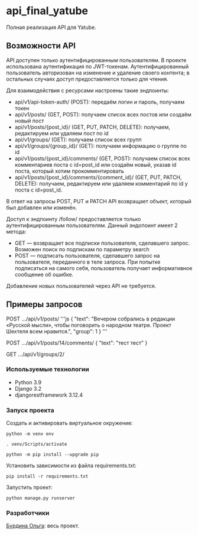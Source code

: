 # api_final_yatube

Полная реализация API для Yatube.

## Возможности API

API доступен только аутентифицированным пользователям.
В проекте использована аутентификация по JWT-токенам.
Аутентифицированный пользователь авторизован на изменение и удаление своего контента;
в остальных случаях доступ предоставляется только для чтения.

Для взаимодействия с ресурсами настроены такие эндпоинты:

- api/v1/api-token-auth/ (POST): передаём логин и пароль, получаем токен
- api/v1/posts/ (GET, POST): получаем список всех постов или создаём новый пост
- api/v1/posts/{post_id}/ (GET, PUT, PATCH, DELETE): получаем, редактируем или удаляем пост по id
- api/v1/groups/ (GET): получаем список всех групп
- api/v1/groups/{group_id}/ (GET): получаем информацию о группе по id
- api/v1/posts/{post_id}/comments/ (GET, POST): получаем список всех комментариев поста с id=post_id или создаём новый, указав id поста, который хотим прокомментировать
- api/v1/posts/{post_id}/comments/{comment_id}/ (GET, PUT, PATCH, DELETE): получаем, редактируем или удаляем комментарий по id у поста с id=post_id.

В ответ на запросы POST, PUT и PATCH API возвращает объект, который был добавлен или изменён.

Доступ к эндпоинту /follow/ предоставляется только аутентифицированным пользователям. Данный эндопоинт имеет 2 метода:

- GET — возвращает все подписки пользователя, сделавшего запрос.
Возможен поиск по подпискам по параметру search
- POST — подписать пользователя, сделавшего запрос на пользователя, переданного в теле запроса.
При попытке подписаться на самого себя, пользователь получает информативное сообщение об ошибке.

Добавление новых пользователей через API не требуется.

## Примеры запросов

POST .../api/v1/posts/
'''js
  {
    "text": "Вечером собрались в редакции «Русской мысли», чтобы поговорить о народном театре. Проект Шехтеля всем нравится.",
    "group": 1
  }
'''

POST .../api/v1/posts/14/comments/
  {
    "text": "тест тест"
  }

GET .../api/v1/groups/2/

### Используемые технологии

- Python 3.9
- Django 3.2
- djangorestframework 3.12.4

### Запуск проекта

Cоздать и активировать виртуальное окружение:

```text
python -m venv env
```

```text
. venv/Scripts/activate
```

```text
python -m pip install --upgrade pip
```

Установить зависимости из файла requirements.txt:

```text
pip install -r requirements.txt
```

Запустить проект:

```text
python manage.py runserver
```

### Разработчики

[Бурдина Ольга](https://github.com/OlgaBurdina): весь проект.
